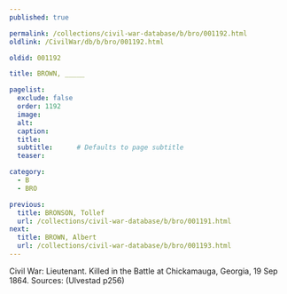 ```yaml
---
published: true

permalink: /collections/civil-war-database/b/bro/001192.html
oldlink: /CivilWar/db/b/bro/001192.html

oldid: 001192

title: BROWN, _____

pagelist:
  exclude: false
  order: 1192
  image: 
  alt:
  caption:
  title:
  subtitle:      # Defaults to page subtitle
  teaser:

category: 
  - B 
  - BRO

previous:
  title: BRONSON, Tollef
  url: /collections/civil-war-database/b/bro/001191.html  
next:
  title: BROWN, Albert
  url: /collections/civil-war-database/b/bro/001193.html   
---
```

Civil War: Lieutenant. Killed in the Battle at Chickamauga, Georgia, 19 Sep 1864. Sources: (Ulvestad p256)
